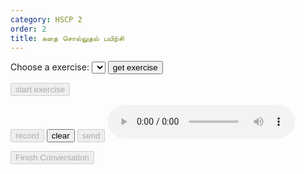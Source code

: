 ```yaml
---
category: HSCP 2
order: 2
title: கதை சொல்லுதல் பயிற்சி 
---
```

<script src="{{ site.baseurl }}/scripts/track.js"></script>
<script src="{{ site.baseurl }}/scripts/speech.js"></script>
<script src="{{ site.baseurl }}/scripts/taskHandler.js"></script>
<script>
  function setStoryImage(name){
   const image=  document.getElementById('imageplaceholder');
  image.innerHTML="<img id=\"storyImagePh\" src=\"{{ site.baseurl }}/images/"+name+"\" width=\"120\" height=\"120\">"
 }
</script>

 <label for="weeks">Choose a exercise:</label>
    <select id="weeks">
    </select>
<button id="exercise-btn" onclick="getStoryExercise()">get exercise</button>
<div class="story-container">
    <div class="chat-container">  
        <button id="exercise-start-btn" disabled>start exercise</button>
        <div class="chat-box" id="chatBox">
        </div>
        <div><p type="text" id="userInput"></p> </div>
        <div class="input-area">
            <button id="story-start-btn" disabled>record</button>
            <button id="story-clear-btn" >clear</button>
            <button id="story-send-btn" onclick="sendMessage()" disabled>send</button>
            <audio id="audioPlayer" controls></audio>
        </div>
    </div>
    <div class="story-image" id="storyImage">
        <div>
            <p type="text" id="topicSelected"></p>
        </div>
         <div id="imageplaceholder" class="story-image">
         </div> 
    </div>
</div>
<button id="story-saveButton" disabled>Finish Conversation</button>
 <div class="story-spinner" id="story-spinner"></div>
<script src="{{ site.baseurl }}/scripts/story_v1.js"></script>
<script>
tracker();
</script>
<div id="tracker"></div>
